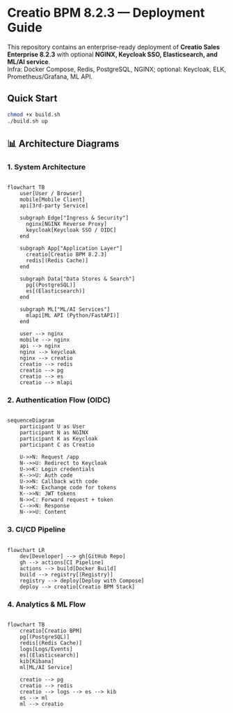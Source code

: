 # Creatio BPM 8.2.3 — Deployment Guide

This repository contains an enterprise-ready deployment of **Creatio Sales Enterprise 8.2.3** with optional **NGINX, Keycloak SSO, Elasticsearch, and ML/AI service**.  
Infra: Docker Compose, Redis, PostgreSQL, NGINX; optional: Keycloak, ELK, Prometheus/Grafana, ML API.

## Quick Start

```bash
chmod +x build.sh
./build.sh up
```

## 📊 Architecture Diagrams

### 1. System Architecture

```mermaid

flowchart TB
    user[User / Browser]
    mobile[Mobile Client]
    api[3rd-party Service]

    subgraph Edge["Ingress & Security"]
      nginx[NGINX Reverse Proxy]
      keycloak[Keycloak SSO / OIDC]
    end

    subgraph App["Application Layer"]
      creatio[Creatio BPM 8.2.3]
      redis[(Redis Cache)]
    end

    subgraph Data["Data Stores & Search"]
      pg[(PostgreSQL)]
      es[(Elasticsearch)]
    end

    subgraph ML["ML/AI Services"]
      mlapi[ML API (Python/FastAPI)]
    end

    user --> nginx
    mobile --> nginx
    api --> nginx
    nginx --> keycloak
    nginx --> creatio
    creatio --> redis
    creatio --> pg
    creatio --> es
    creatio --> mlapi
```

### 2. Authentication Flow (OIDC)

```mermaid

sequenceDiagram
    participant U as User
    participant N as NGINX
    participant K as Keycloak
    participant C as Creatio

    U->>N: Request /app
    N-->>U: Redirect to Keycloak
    U->>K: Login credentials
    K-->>U: Auth code
    U->>N: Callback with code
    N->>K: Exchange code for tokens
    K-->>N: JWT tokens
    N->>C: Forward request + token
    C-->>N: Response
    N-->>U: Content
```

### 3. CI/CD Pipeline

```mermaid

flowchart LR
    dev[Developer] --> gh[GitHub Repo]
    gh --> actions[CI Pipeline]
    actions --> build[Docker Build]
    build --> registry[(Registry)]
    registry --> deploy[Deploy with Compose]
    deploy --> creatio[Creatio BPM Stack]
```

### 4. Analytics & ML Flow

```mermaid

flowchart TB
    creatio[Creatio BPM]
    pg[(PostgreSQL)]
    redis[(Redis Cache)]
    logs[Logs/Events]
    es[(Elasticsearch)]
    kib[Kibana]
    ml[ML/AI Service]

    creatio --> pg
    creatio --> redis
    creatio --> logs --> es --> kib
    es --> ml
    ml --> creatio

```
